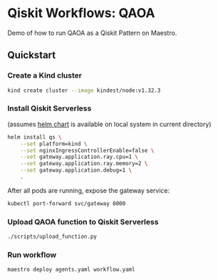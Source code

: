 # Qiskit Workflows: QAOA

Demo of how to run QAOA as a Qiskit Pattern on Maestro.


## Quickstart

### Create a Kind cluster

```bash
kind create cluster --image kindest/node:v1.32.3
```


### Install Qiskit Serverless

(assumes [helm chart](https://github.com/Qiskit/qiskit-serverless/tree/main/charts/qiskit-serverless) is available on local system in current directory)

```bash
helm install qs \
    --set platform=kind \
    --set nginxIngressControllerEnable=false \
    --set gateway.application.ray.cpu=1 \
    --set gateway.application.ray.memory=2 \
    --set gateway.application.debug=1 \
    .
```

After all pods are running, expose the gateway service:

```bash
kubectl port-forward svc/gateway 8000
```


### Upload QAOA function to Qiskit Serverless

```bash
./scripts/upload_function.py
```


### Run workflow

```bash
maestro deploy agents.yaml workflow.yaml
```
